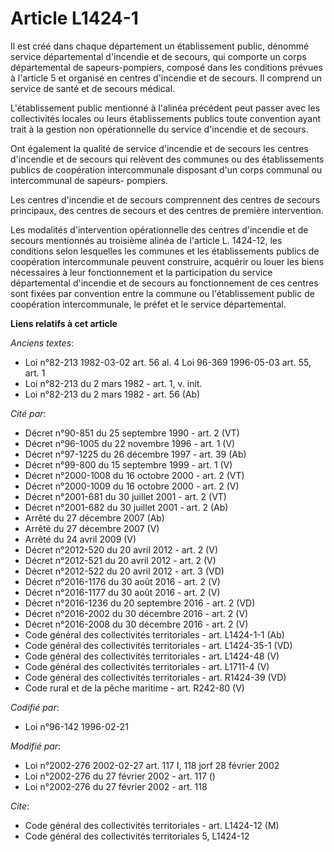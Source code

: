 # Article L1424-1

Il est créé dans chaque département un établissement public, dénommé service départemental d'incendie et de secours, qui
comporte un corps départemental de sapeurs-pompiers, composé dans les conditions prévues à l'article 5 et organisé en centres
d'incendie et de secours. Il comprend un service de santé et de secours médical.

L'établissement public mentionné à l'alinéa précédent peut passer avec les collectivités locales ou leurs établissements
publics toute convention ayant trait à la gestion non opérationnelle du service d'incendie et de secours.

Ont également la qualité de service d'incendie et de secours les centres d'incendie et de secours qui relèvent des communes
ou des établissements publics de coopération intercommunale disposant d'un corps communal ou intercommunal de sapeurs-
pompiers.

Les centres d'incendie et de secours comprennent des centres de secours principaux, des centres de secours et des centres de
première intervention.

Les modalités d'intervention opérationnelle des centres d'incendie et de secours mentionnés au troisième alinéa de l'article
L. 1424-12, les conditions selon lesquelles les communes et les établissements publics de coopération intercommunale peuvent
construire, acquérir ou louer les biens nécessaires à leur fonctionnement et la participation du service départemental
d'incendie et de secours au fonctionnement de ces centres sont fixées par convention entre la commune ou l'établissement
public de coopération intercommunale, le préfet et le service départemental.

**Liens relatifs à cet article**

_Anciens textes_:

  - Loi n°82-213 1982-03-02 art. 56 al. 4 Loi 96-369 1996-05-03 art. 55, art. 1
  - Loi n°82-213 du 2 mars 1982 - art. 1, v. init.
  - Loi n°82-213 du 2 mars 1982 - art. 56 (Ab)

_Cité par_:

  - Décret n°90-851 du 25 septembre 1990 - art. 2 (VT)
  - Décret n°96-1005 du 22 novembre 1996 - art. 1 (V)
  - Décret n°97-1225 du 26 décembre 1997 - art. 39 (Ab)
  - Décret n°99-800 du 15 septembre 1999 - art. 1 (V)
  - Décret n°2000-1008 du 16 octobre 2000 - art. 2 (VT)
  - Décret n°2000-1009 du 16 octobre 2000 - art. 2 (V)
  - Décret n°2001-681 du 30 juillet 2001 - art. 2 (VT)
  - Décret n°2001-682 du 30 juillet 2001 - art. 2 (Ab)
  - Arrêté du 27 décembre 2007 (Ab)
  - Arrêté du 27 décembre 2007 (V)
  - Arrêté du 24 avril 2009 (V)
  - Décret n°2012-520 du 20 avril 2012 - art. 2 (V)
  - Décret n°2012-521 du 20 avril 2012 - art. 2 (V)
  - Décret n°2012-522 du 20 avril 2012 - art. 3 (VD)
  - Décret n°2016-1176 du 30 août 2016 - art. 2 (V)
  - Décret n°2016-1177 du 30 août 2016 - art. 2 (V)
  - Décret n°2016-1236 du 20 septembre 2016 - art. 2 (VD)
  - Décret n°2016-2002 du 30 décembre 2016 - art. 2 (V)
  - Décret n°2016-2008 du 30 décembre 2016 - art. 2 (V)
  - Code général des collectivités territoriales - art. L1424-1-1 (Ab)
  - Code général des collectivités territoriales - art. L1424-35-1 (VD)
  - Code général des collectivités territoriales - art. L1424-48 (V)
  - Code général des collectivités territoriales - art. L1711-4 (V)
  - Code général des collectivités territoriales - art. R1424-39 (VD)
  - Code rural et de la pêche maritime - art. R242-80 (V)

_Codifié par_:

  - Loi n°96-142 1996-02-21

_Modifié par_:

  - Loi n°2002-276 2002-02-27 art. 117 I, 118 jorf 28 février 2002
  - Loi n°2002-276 du 27 février 2002 - art. 117 ()
  - Loi n°2002-276 du 27 février 2002 - art. 118

_Cite_:

  - Code général des collectivités territoriales - art. L1424-12 (M)
  - Code général des collectivités territoriales 5, L1424-12
